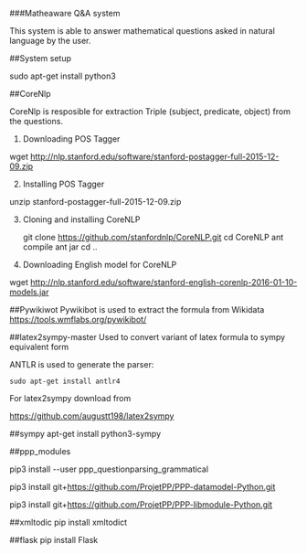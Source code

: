 ###Matheaware Q&A system

This system is able to answer mathematical questions asked in natural language by the user.


##System setup

sudo apt-get install python3

##CoreNlp

CoreNlp is resposible for extraction Triple (subject, predicate, object) from the questions.

1)  Downloading POS Tagger


wget http://nlp.stanford.edu/software/stanford-postagger-full-2015-12-09.zip

2)  Installing POS Tagger


unzip stanford-postagger-full-2015-12-09.zip

3)  Cloning and installing CoreNLP


    git clone https://github.com/stanfordnlp/CoreNLP.git
    cd CoreNLP
    ant compile
    ant jar
    cd ..
4) Downloading English model for CoreNLP


wget http://nlp.stanford.edu/software/stanford-english-corenlp-2016-01-10-models.jar

##Pywikiwot
Pywikibot is used to extract the formula from Wikidata
https://tools.wmflabs.org/pywikibot/

##latex2sympy-master
Used to convert variant of latex formula to sympy equivalent form


ANTLR is used to generate the parser:

    sudo apt-get install antlr4
For latex2sympy download from

https://github.com/augustt198/latex2sympy

##sympy
apt-get install python3-sympy

##ppp_modules

pip3 install --user ppp_questionparsing_grammatical

pip3 install git+https://github.com/ProjetPP/PPP-datamodel-Python.git

pip3 install git+https://github.com/ProjetPP/PPP-libmodule-Python.git

##xmltodic
pip install xmltodict

##flask
pip install Flask

